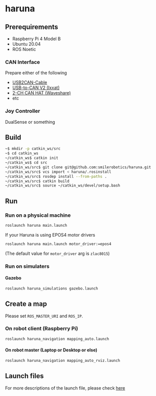 # haruna

## Prerequirements

* Raspberry Pi 4 Model B
* Ubuntu 20.04
* ROS Noetic

### CAN Interface

Prepare either of the following

* [USB2CAN-Cable](./docs/innomaker.md)
* [USB-to-CAN V2 (Ixxat)](./docs/ixxat.md)
* [2-CH CAN HAT (Waveshare)](./docs/can_hat.md)
* etc

### Joy Controller

DualSense or something

## Build

```bash
~$ mkdir -p catkin_ws/src
~$ cd catkin_ws
~/catkin_ws$ catkin init
~/catkin_ws$ cd src
~/catkin_ws/src$ git clone git@github.com:smilerobotics/haruna.git
~/catkin_ws/src$ vcs import < haruna/.rosinstall
~/catkin_ws/src$ rosdep install --from-paths .
~/catkin_ws/src$ catkin build
~/catkin_ws/src$ source ~/catkin_ws/devel/setup.bash
```

## Run

### Run on a physical machine

```bash
roslaunch haruna main.launch
```

If your Haruna is using EPOS4 motor drivers

```bash
roslaunch haruna main.launch motor_driver:=epos4
```

(The default value for `motor_driver` arg is `zlac8015`)

### Run on simulaters

#### Gazebo

```bash
roslaunch haruna_simulations gazebo.launch
```

## Create a map

Please set `ROS_MASTER_URI` and `ROS_IP`.

### On robot client (Raspberry Pi)

```bash
roslaunch haruna_navigation mapping_auto.launch
```

#### On robot master (Laptop or Desktop or else)

```bash
roslaunch haruna_navigation mapping_auto_rviz.launch
```

## Launch files

For more descriptions of the launch file, please check [here](./docs/launch.md)
